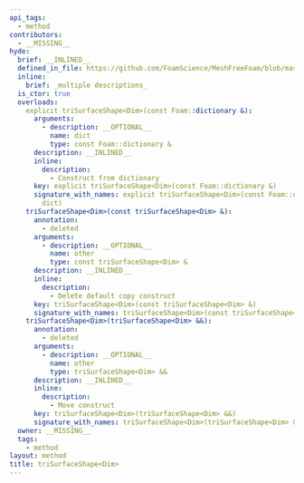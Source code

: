 ```yaml
---
api_tags:
  - method
contributors:
  - __MISSING__
hyde:
  brief: __INLINED__
  defined_in_file: https://github.com/FoamScience/MeshFreeFoam/blob/master/src/meshfree/shapes/triSurfaceShape/triSurfaceShape.H
  inline:
    brief: _multiple descriptions_
  is_ctor: true
  overloads:
    explicit triSurfaceShape<Dim>(const Foam::dictionary &):
      arguments:
        - description: __OPTIONAL__
          name: dict
          type: const Foam::dictionary &
      description: __INLINED__
      inline:
        description:
          - Construct from dictionary
      key: explicit triSurfaceShape<Dim>(const Foam::dictionary &)
      signature_with_names: explicit triSurfaceShape<Dim>(const Foam::dictionary &
        dict)
    triSurfaceShape<Dim>(const triSurfaceShape<Dim> &):
      annotation:
        - deleted
      arguments:
        - description: __OPTIONAL__
          name: other
          type: const triSurfaceShape<Dim> &
      description: __INLINED__
      inline:
        description:
          - Delete default copy construct
      key: triSurfaceShape<Dim>(const triSurfaceShape<Dim> &)
      signature_with_names: triSurfaceShape<Dim>(const triSurfaceShape<Dim> & other)
    triSurfaceShape<Dim>(triSurfaceShape<Dim> &&):
      annotation:
        - deleted
      arguments:
        - description: __OPTIONAL__
          name: other
          type: triSurfaceShape<Dim> &&
      description: __INLINED__
      inline:
        description:
          - Move construct
      key: triSurfaceShape<Dim>(triSurfaceShape<Dim> &&)
      signature_with_names: triSurfaceShape<Dim>(triSurfaceShape<Dim> && other)
  owner: __MISSING__
  tags:
    - method
layout: method
title: triSurfaceShape<Dim>
---
```

